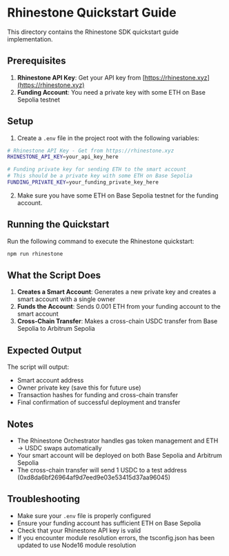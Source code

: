 # Rhinestone Quickstart Guide

This directory contains the Rhinestone SDK quickstart guide implementation.

## Prerequisites

1. **Rhinestone API Key**: Get your API key from [https://rhinestone.xyz](https://rhinestone.xyz)
2. **Funding Account**: You need a private key with some ETH on Base Sepolia testnet

## Setup

1. Create a `.env` file in the project root with the following variables:

```bash
# Rhinestone API Key - Get from https://rhinestone.xyz
RHINESTONE_API_KEY=your_api_key_here

# Funding private key for sending ETH to the smart account
# This should be a private key with some ETH on Base Sepolia
FUNDING_PRIVATE_KEY=your_funding_private_key_here
```

2. Make sure you have some ETH on Base Sepolia testnet for the funding account.

## Running the Quickstart

Run the following command to execute the Rhinestone quickstart:

```bash
npm run rhinestone
```

## What the Script Does

1. **Creates a Smart Account**: Generates a new private key and creates a smart account with a single owner
2. **Funds the Account**: Sends 0.001 ETH from your funding account to the smart account
3. **Cross-Chain Transfer**: Makes a cross-chain USDC transfer from Base Sepolia to Arbitrum Sepolia

## Expected Output

The script will output:
- Smart account address
- Owner private key (save this for future use)
- Transaction hashes for funding and cross-chain transfer
- Final confirmation of successful deployment and transfer

## Notes

- The Rhinestone Orchestrator handles gas token management and ETH → USDC swaps automatically
- Your smart account will be deployed on both Base Sepolia and Arbitrum Sepolia
- The cross-chain transfer will send 1 USDC to a test address (0xd8da6bf26964af9d7eed9e03e53415d37aa96045)

## Troubleshooting

- Make sure your `.env` file is properly configured
- Ensure your funding account has sufficient ETH on Base Sepolia
- Check that your Rhinestone API key is valid
- If you encounter module resolution errors, the tsconfig.json has been updated to use Node16 module resolution 